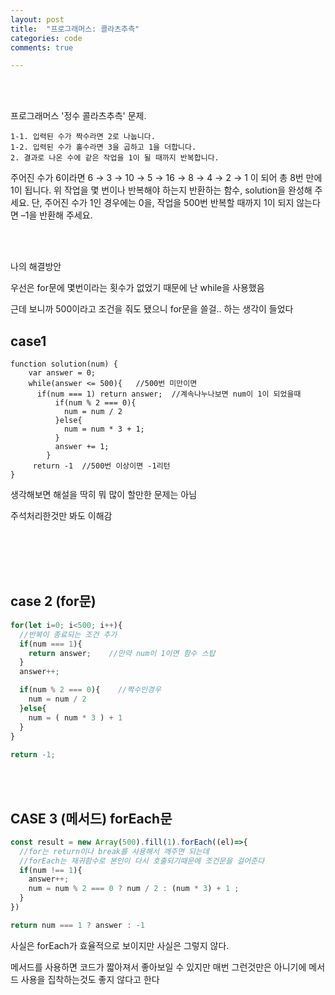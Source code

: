 ```yaml
---
layout: post
title:  "프로그래머스: 콜라츠추측"
categories: code
comments: true

---
```




<br>

<br>

프로그래머스 '정수 콜라츠추측' 문제.

~~~
1-1. 입력된 수가 짝수라면 2로 나눕니다. 
1-2. 입력된 수가 홀수라면 3을 곱하고 1을 더합니다. 
2. 결과로 나온 수에 같은 작업을 1이 될 때까지 반복합니다. 
~~~

주어진 수가 6이라면 6 → 3 → 10 → 5 → 16 → 8 → 4 → 2 → 1 이 되어 총 8번 만에 1이 됩니다. 위 작업을 몇 번이나 반복해야 하는지 반환하는 함수, solution을 완성해 주세요. 단, 주어진 수가 1인 경우에는 0을, 작업을 500번 반복할 때까지 1이 되지 않는다면 –1을 반환해 주세요.

<br>

<br>

나의 해결방안

우선은 for문에 몇번이라는 횟수가 없었기 때문에 난 while을 사용했음

근데 보니까 500이라고 조건을 줘도 됐으니 for문을 쓸걸.. 하는 생각이 들었다

## case1

~~~Js
function solution(num) {
    var answer = 0;
    while(answer <= 500){	//500번 미만이면
      if(num === 1) return answer;	//계속나누나보면 num이 1이 되었을때
          if(num % 2 === 0){
            num = num / 2
          }else{
            num = num * 3 + 1;
          }
          answer += 1;
        }
     return -1	//500번 이상이면 -1리턴
}
~~~



생각해보면 해설을 딱히 뭐 많이 할만한 문제는 아님

주석처리한것만 봐도 이해감

<br>

<br>

<br>

<br>

## case 2 (for문)

~~~js
for(let i=0; i<500; i++){
  //반복이 종료되는 조건 추가
  if(num === 1){
    return answer;    //만약 num이 1이면 함수 스탑  
  } 
  answer++;

  if(num % 2 === 0){    //짝수인경우
    num = num / 2
  }else{
    num = ( num * 3 ) + 1
  }
}
    
return -1;
~~~





<br>

<br>

## CASE 3 (메서드) forEach문

~~~js
const result = new Array(500).fill(1).forEach((el)=>{
  //for는 return이나 break를 사용해서 깨주면 되는데 
  //forEach는 재귀함수로 본인이 다시 호출되기때문에 조건문을 걸어준다
  if(num !== 1){  
    answer++;
    num = num % 2 === 0 ? num / 2 : (num * 3) + 1 ;    
  }
})

return num === 1 ? answer : -1
~~~

사실은 forEach가 효율적으로 보이지만 사실은 그렇지 않다.

메서드를 사용하면 코드가 짧아져서 좋아보일 수 있지만 매번 그런것만은 아니기에 메서드 사용을 집착하는것도 좋지 않다고 한다

<br>

<br>

 





 

